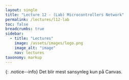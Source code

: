 ```yaml
---
layout: single
title: "Lecture 12 - (Lab) Microcontrollers Network"
permalink: /lectures/l12-lab
toc: false
breadcrumbs: true
sidebar:
  - title: "Lectures"
    image: /assets/images/logo.png
    image_alt: "image"
    nav: lectures
taxonomy: markup
---
```


{: .notice--info}
Det blir mest sansynleg kun på Canvas. 



